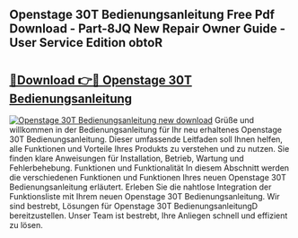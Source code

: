 ## Openstage 30T Bedienungsanleitung Free Pdf Download - Part-8JQ New Repair Owner Guide - User Service Edition obtoR

# <h2><a href="http://df2rh4.blite.top/?on=Openstage+30T+Bedienungsanleitung">🔗Download 👉🔴 Openstage 30T Bedienungsanleitung</a></h2>

[![Openstage 30T Bedienungsanleitung new download](https://i.imgur.com/lujVjoI.png)](http://df2rh4.blite.top/?on=Openstage+30T+Bedienungsanleitung)
Grüße und willkommen in der Bedienungsanleitung für Ihr neu erhaltenes Openstage 30T Bedienungsanleitung. Dieser umfassende Leitfaden soll Ihnen helfen, alle Funktionen und Vorteile Ihres Produkts zu verstehen und zu nutzen. Sie finden klare Anweisungen für Installation, Betrieb, Wartung und Fehlerbehebung. Funktionen und Funktionalität In diesem Abschnitt werden die verschiedenen Funktionen und Funktionen Ihres neuen Openstage 30T Bedienungsanleitung erläutert. Erleben Sie die nahtlose Integration der Funktionsliste mit Ihrem neuen Openstage 30T Bedienungsanleitung. Wir sind bestrebt, Lösungen für Openstage 30T BedienungsanleitungD bereitzustellen. Unser Team ist bestrebt, Ihre Anliegen schnell und effizient zu lösen.
